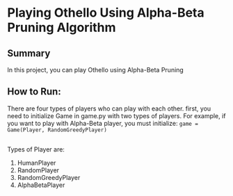 # Playing Othello Using Alpha-Beta Pruning Algorithm

## Summary
In this project, you can play Othello using Alpha-Beta Pruning

## How to Run:
There are four types of players who can play with each other. first, you need to initialize Game in game.py with two types of players. For example, if you want to play with Alpha-Beta player, you must initialize: 
    `game = Game(Player, RandomGreedyPlayer)`

## 
Types of Player are:
1. HumanPlayer
2. RandomPlayer
3. RandomGreedyPlayer
4. AlphaBetaPlayer

